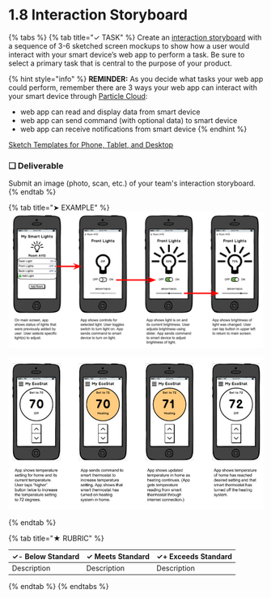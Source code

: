 # 1.8 Interaction Storyboard

{% tabs %}
{% tab title="✓ TASK" %}
Create an [interaction storyboard](https://docs.idew.org/principles-and-practices/practices/design-practices/interaction-storyboards) with a sequence of 3-6 sketched screen mockups to show how a user would interact with your smart device’s web app to perform a task. Be sure to select a primary task that is central to the purpose of your product.

{% hint style="info" %}
**REMINDER:** As you decide what tasks your web app could perform, remember there are 3 ways your web app can interact with your smart device through [Particle Cloud](https://docs.idew.org/code-internet-of-things/references/particle-cloud):

* web app can read and display data from smart device
* web app can send command \(with optional data\) to smart device
* web app can receive notifications from smart device
{% endhint %}

[Sketch Templates for Phone, Tablet, and Desktop](https://drive.google.com/open?id=1Xq2I690nLybxSX_k1b0SKzcH40PCmbY3)

### **❏ Deliverable**

Submit an image \(photo, scan, etc.\) of your team's interaction storyboard.
{% endtab %}

{% tab title="➤ EXAMPLE" %}
![Interaction Storyboard for Task using Smart Light Web App](../../.gitbook/assets/iot-ui-storyboard-example.png)

![Interaction Storyboard for Task using Smart Thermostat Web App](../../.gitbook/assets/thermostat-ui-storyboard.jpg)



  
{% endtab %}

{% tab title="★ RUBRIC" %}


| **✓- Below Standard** | **✓ Meets Standard** | **✓+ Exceeds Standard** |
| :--- | :--- | :--- |
| Description | Description | Description |
{% endtab %}
{% endtabs %}

